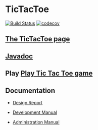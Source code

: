 # TicTacToe
[![Build Status](https://travis-ci.org/HugbBestiHopurinn/TicTacToe.png)](https://travis-ci.org/HugbBestiHopurinn/TicTacToe)
[![codecov](https://codecov.io/gh/HugbBestiHopurinn/TicTacToe/branch/master/graph/badge.svg)](https://codecov.io/gh/HugbBestiHopurinn/TicTacToe)

## [The TicTacToe page](https://hugbbestihopurinn.github.io/TicTacToe/)

## [Javadoc](https://hugbbestihopurinn.github.io/TicTacToe/javadoc/)

## Play [Play Tic Tac Toe game](https://bestihopurtictactoe.herokuapp.com/)


## Documentation

+ [Design Report](docs/DesignReport.md)

+ [Development Manual](docs/DevelopmentManual.md)

+ [Administration Manual](docs/AdministrationManual.md)
